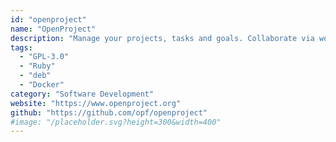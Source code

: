 ```yaml
---
id: "openproject"
name: "OpenProject"
description: "Manage your projects, tasks and goals. Collaborate via work packages and link them to your pull requests on Github."
tags:
  - "GPL-3.0"
  - "Ruby"
  - "deb"
  - "Docker"
category: "Software Development"
website: "https://www.openproject.org"
github: "https://github.com/opf/openproject"
#image: "/placeholder.svg?height=300&width=400"
---
```


